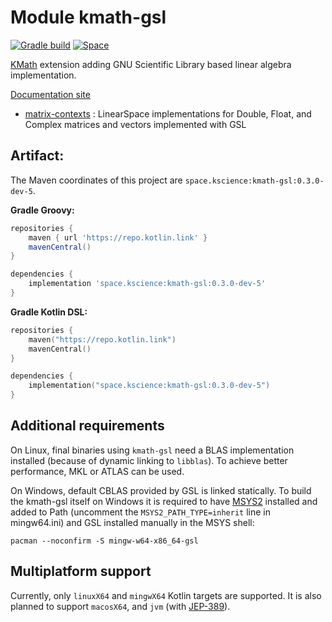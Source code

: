 # Module kmath-gsl

[![Gradle build](https://github.com/SciProgCenter/kmath-gsl/workflows/build/badge.svg)](https://github.com/mipt-npm/kmath-gsl/actions/workflows/build.yml)
[![Space](https://img.shields.io/badge/dynamic/xml?color=orange&label=Space&query=//metadata/versioning/latest&url=https%3A%2F%2Fmaven.pkg.jetbrains.space%2Fmipt-npm%2Fp%2Fsci%2Fmaven%2Fspace%2Fkscience%2Fkmath-gsl%2Fmaven-metadata.xml)](https://maven.pkg.jetbrains.space/mipt-npm/p/sci/maven/space/kscience/)

[KMath](https://github.com/SciProgCenter/kmath) extension adding GNU Scientific Library based linear algebra implementation.

[Documentation site](https://sciprogcenter.github.io/kmath-gsl/)

 - [matrix-contexts](src/nativeMain/kotlin/GslLinearSpace.kt) : LinearSpace implementations for Double, Float, and Complex matrices and vectors implemented with GSL


## Artifact:

The Maven coordinates of this project are `space.kscience:kmath-gsl:0.3.0-dev-5`.

**Gradle Groovy:**
```groovy
repositories {
    maven { url 'https://repo.kotlin.link' }
    mavenCentral()
}

dependencies {
    implementation 'space.kscience:kmath-gsl:0.3.0-dev-5'
}
```
**Gradle Kotlin DSL:**
```kotlin
repositories {
    maven("https://repo.kotlin.link")
    mavenCentral()
}

dependencies {
    implementation("space.kscience:kmath-gsl:0.3.0-dev-5")
}
```

## Additional requirements

On Linux, final binaries using `kmath-gsl` need a BLAS implementation installed (because of dynamic linking
to `libblas`). To achieve better performance, MKL or ATLAS can be used.

On Windows, default CBLAS provided by GSL is linked statically. To build the kmath-gsl itself on Windows it is required
to have [MSYS2](https://www.msys2.org/) installed and added to Path (uncomment the `MSYS2_PATH_TYPE=inherit` line in
mingw64.ini) and GSL installed manually in the MSYS shell:

```shell
pacman --noconfirm -S mingw-w64-x86_64-gsl
```

## Multiplatform support

Currently, only `linuxX64` and `mingwX64` Kotlin targets are supported. It is also planned to support `macosX64`,
and `jvm` (with [JEP-389](https://openjdk.java.net/jeps/389)).
